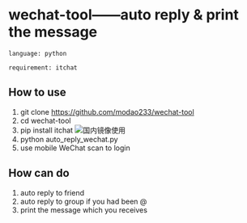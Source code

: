 # wechat-tool——auto reply & print the message

```
language: python

requirement: itchat

```

## How to use

1. git clone https://github.com/modao233/wechat-tool
2. cd wechat-tool
3. pip install itchat	![国内镜像使用](https://www.jianshu.com/p/9f9811ffa0d8)
4. python auto\_reply\_wechat.py
5. use mobile WeChat scan to login

## How can do

1. auto reply to friend
2. auto reply to group if you had been @
3. print the message which you receives

